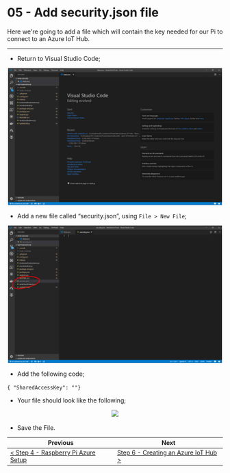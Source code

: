 # 05 - Add security.json file #

Here we're going to add a file which will contain the key needed for our Pi to connect to an Azure IoT Hub.

---

- Return to Visual Studio Code;

<p align="center">
    <img src="images/01_vs_code.png" width="500px" >
</p>

- Add a new file called “security.json”, using ```File > New File```;

<p align="center">
    <img src="images/02_added_security_json.png" width="500px" >
</p>

- Add the following code;

```{ "SharedAccessKey": ""}```

- Your file should look like the following;

<p align="center">
    <img src="images/03_security_json.png" width="500px" >
</p>

- Save the File.

| Previous | Next |
| -------- | ---- |
| [< Step 4 - Raspberry Pi Azure Setup](/04_pi_azure_setup/README.md) | [Step 6 - Creating an Azure IoT Hub >](/06_create_iot_hub/README.md) |